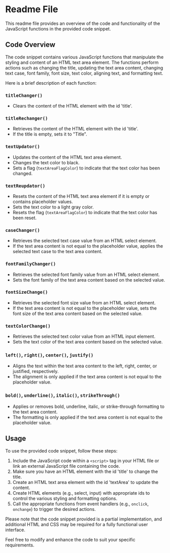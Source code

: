 # Readme File

This readme file provides an overview of the code and functionality of the JavaScript functions in the provided code snippet.

## Code Overview

The code snippet contains various JavaScript functions that manipulate the styling and content of an HTML text area element. The functions perform actions such as changing the title, updating the text area content, changing text case, font family, font size, text color, aligning text, and formatting text.

Here is a brief description of each function:

### `titleChanger()`
- Clears the content of the HTML element with the id 'title'.

### `titleRechanger()`
- Retrieves the content of the HTML element with the id 'title'.
- If the title is empty, sets it to "Title".

### `textUpdator()`
- Updates the content of the HTML text area element.
- Changes the text color to black.
- Sets a flag (`textAreaFlagColor`) to indicate that the text color has been changed.

### `textReupdator()`
- Resets the content of the HTML text area element if it is empty or contains placeholder values.
- Sets the text color to a light gray color.
- Resets the flag (`textAreaFlagColor`) to indicate that the text color has been reset.

### `caseChanger()`
- Retrieves the selected text case value from an HTML select element.
- If the text area content is not equal to the placeholder value, applies the selected text case to the text area content.

### `fontFamilyChanger()`
- Retrieves the selected font family value from an HTML select element.
- Sets the font family of the text area content based on the selected value.

### `fontSizeChange()`
- Retrieves the selected font size value from an HTML select element.
- If the text area content is not equal to the placeholder value, sets the font size of the text area content based on the selected value.

### `textColorChange()`
- Retrieves the selected text color value from an HTML input element.
- Sets the text color of the text area content based on the selected value.

### `left()`, `right()`, `center()`, `justify()`
- Aligns the text within the text area content to the left, right, center, or justified, respectively.
- The alignment is only applied if the text area content is not equal to the placeholder value.

### `bold()`, `underline()`, `italic()`, `strikeThrough()`
- Applies or removes bold, underline, italic, or strike-through formatting to the text area content.
- The formatting is only applied if the text area content is not equal to the placeholder value.

## Usage
To use the provided code snippet, follow these steps:

1. Include the JavaScript code within a `<script>` tag in your HTML file or link an external JavaScript file containing the code.
2. Make sure you have an HTML element with the id 'title' to change the title.
3. Create an HTML text area element with the id 'textArea' to update the content.
4. Create HTML elements (e.g., select, input) with appropriate ids to control the various styling and formatting options.
5. Call the appropriate functions from event handlers (e.g., `onclick`, `onchange`) to trigger the desired actions.

Please note that the code snippet provided is a partial implementation, and additional HTML and CSS may be required for a fully functional user interface.

Feel free to modify and enhance the code to suit your specific requirements.
